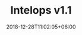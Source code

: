 ---
title: "Intelops v1.1"
date: 2018-12-28T11:02:05+06:00
description: "this is meta description"
version : "1.2"
---